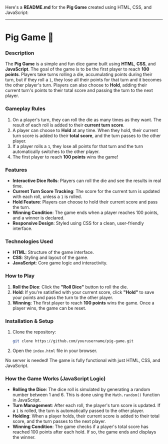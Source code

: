 Here's a **README.md** for the **Pig Game** created using HTML, CSS, and JavaScript:

---

# Pig Game 🎲

### Description

The **Pig Game** is a simple and fun dice game built using **HTML**, **CSS**, and **JavaScript**. The goal of the game is to be the first player to reach **100 points**. Players take turns rolling a die, accumulating points during their turn, but if they roll a `1`, they lose all their points for that turn and it becomes the other player's turn. Players can also choose to **Hold**, adding their current turn's points to their total score and passing the turn to the next player.

### Gameplay Rules

1. On a player's turn, they can roll the die as many times as they want. The result of each roll is added to their **current turn score**.
2. A player can choose to **Hold** at any time. When they hold, their current turn score is added to their **total score**, and the turn passes to the other player.
3. If a player rolls a `1`, they lose all points for that turn and the turn automatically switches to the other player.
4. The first player to reach **100 points** wins the game!

### Features

- **Interactive Dice Rolls**: Players can roll the die and see the results in real time.
- **Current Turn Score Tracking**: The score for the current turn is updated with each roll, unless a `1` is rolled.
- **Hold Feature**: Players can choose to hold their current score and pass the turn.
- **Winning Condition**: The game ends when a player reaches 100 points, and a winner is declared.
- **Responsive Design**: Styled using CSS for a clean, user-friendly interface.

### Technologies Used

- **HTML**: Structure of the game interface.
- **CSS**: Styling and layout of the game.
- **JavaScript**: Core game logic and interactivity.

### How to Play

1. **Roll the Dice**: Click the **"Roll Dice"** button to roll the die.
2. **Hold**: If you're satisfied with your current score, click **"Hold"** to save your points and pass the turn to the other player.
3. **Winning**: The first player to reach **100 points** wins the game. Once a player wins, the game can be reset.

### Installation & Setup

1. Clone the repository:
   ```bash
   git clone https://github.com/yourusername/pig-game.git
   ```
2. Open the `index.html` file in your browser.

No server is needed! The game is fully functional with just HTML, CSS, and JavaScript.

### How the Game Works (JavaScript Logic)

- **Rolling the Dice**: The dice roll is simulated by generating a random number between 1 and 6. This is done using the `Math.random()` function in JavaScript.
- **Turn Management**: After each roll, the player's turn score is updated. If a `1` is rolled, the turn is automatically passed to the other player.
- **Holding**: When a player holds, their current score is added to their total score, and the turn passes to the next player.
- **Winning Condition**: The game checks if a player's total score has reached 100 points after each hold. If so, the game ends and displays the winner.
